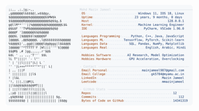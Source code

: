 <picture>
  <source srcset="https://raw.githubusercontent.com/mmazinjameel/mmazinjameel/main/dark_mode.svg?v=1754368749" media="(prefers-color-scheme: dark)">
  <img src="https://raw.githubusercontent.com/mmazinjameel/mmazinjameel/main/light_mode.svg?v=1754368749">
</picture>
